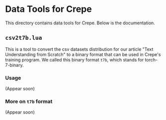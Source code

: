 # Data Tools for Crepe

This directory contains data tools for Crepe. Below is the documentation.

## `csv2t7b.lua`

This is a tool to convert the csv datasets distribution for our article "Text Understanding from Scratch" to a binary format that can be used in Crepe's training program. We called this binary format `t7b`, which stands for torch-7-binary.

### Usage

(Appear soon)

### More on `t7b` format

(Appear soon)

